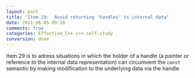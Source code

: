 ```yaml
---
layout: post
title: "Item 29:  Avoid returning 'handles' to internal data"
date: 2011-06-05 09:18
comments: true
categories: Effective_C++ c++ self-study
conversion: done
---
```


Item 29 is to adress situations in which the holder of a handle (a pointer or reference to the internal data representation) can circumvent  the ``const`` semantic by making modification to the underlying data via the handle.

